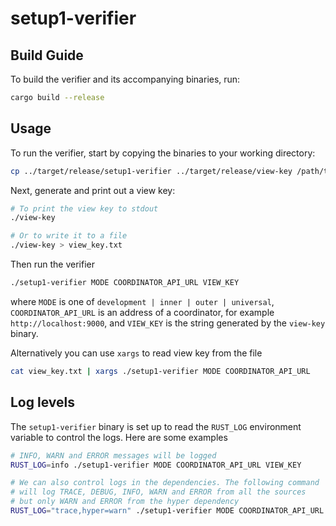 # setup1-verifier

## Build Guide

To build the verifier and its accompanying binaries, run:
```bash
cargo build --release
```

## Usage

To run the verifier, start by copying the binaries to your working directory:
```bash
cp ../target/release/setup1-verifier ../target/release/view-key /path/to/working/directory
```

Next, generate and print out a view key:
```bash
# To print the view key to stdout
./view-key

# Or to write it to a file
./view-key > view_key.txt
```

Then run the verifier
```bash
./setup1-verifier MODE COORDINATOR_API_URL VIEW_KEY
```
where `MODE` is one of `development | inner | outer | universal`,
`COORDINATOR_API_URL` is an address of a coordinator, for example `http://localhost:9000`,
and `VIEW_KEY` is the string generated by the `view-key` binary.

Alternatively you can use `xargs` to read view key from the file
```bash
cat view_key.txt | xargs ./setup1-verifier MODE COORDINATOR_API_URL
```

## Log levels

The `setup1-verifier` binary is set up to read the `RUST_LOG` environment
variable to control the logs. Here are some examples
```bash
# INFO, WARN and ERROR messages will be logged
RUST_LOG=info ./setup1-verifier MODE COORDINATOR_API_URL VIEW_KEY

# We can also control logs in the dependencies. The following command
# will log TRACE, DEBUG, INFO, WARN and ERROR from all the sources
# but only WARN and ERROR from the hyper dependency
RUST_LOG="trace,hyper=warn" ./setup1-verifier MODE COORDINATOR_API_URL VIEW_KEY
```
